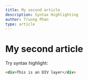 ```yaml
---
title: My second article
description: Syntax Highlighting
author: Truong Phan
type: article
---
```

# My second article

Try syntax highlight:

```html
<div>This is an DIV layer</div>
```
